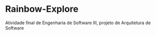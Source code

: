 # Rainbow-Explore
Atividade final de Engenharia de Software III, projeto de Arquitetura de Software
